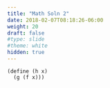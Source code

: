 ```yaml
---
title: "Math Soln 2"
date: 2018-02-07T08:18:26-06:00
weight: 20
draft: false
#type: slide
#theme: white
hidden: true
---
```

```racket
(define (h x) 
  (g (f x)))
```
